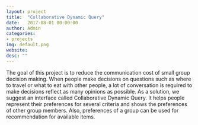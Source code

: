 ```yaml
---
layout: project
title:  "Collaborative Dynamic Query"
date:   2017-08-01 00:00:00
author: Admin
categories:
- projects
img: default.png
website:
desc: ""
---
```


The goal of this project is to reduce the communication cost of small group decision making. When people make decisions on questions such as where to travel or what to eat with other people, a lot of conversation is required to make decisions reflect as many opinions as possible. As a solution, we suggest an interface called Collaborative Dynamic Query. It helps people represent their preferences for several criteria and shows the preferences of other group members. Also, preferences of a group can be used for recommendation for available items.